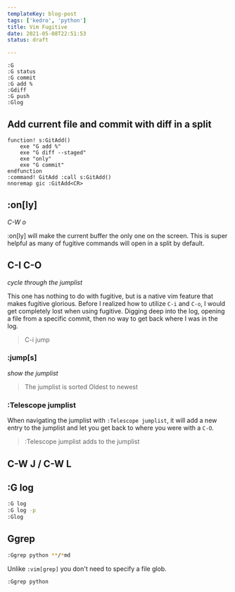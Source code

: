 ```yaml
---
templateKey: blog-post
tags: ['kedro', 'python']
title: Vim Fugitive
date: 2021-05-08T22:51:53
status: draft

---
```



``` vim
:G
:G status
:G commit
:G add %
:Gdiff
:G push
:Glog
```


## Add current file and commit with diff in a split

``` vim
function! s:GitAdd()
    exe "G add %"
    exe "G diff --staged"
    exe "only"
    exe "G commit"
endfunction
:command! GitAdd :call s:GitAdd()
nnoremap gic :GitAdd<CR>
```

## :on[ly]

_C-W o_

:on[ly] will make the current buffer the only one on the screen.  This is super helpful as many of fugitive commands will open in a split by default.


## C-I C-O

_cycle through the jumplist_

This one has nothing to do with fugitive, but is a native vim feature that
makes fugitive glorious.  Before I realized how to utilize `C-i` and `C-o`, I
would get completely lost when using fugitive.  Digging deep into the log,
opening a file from a specific commit, then no way to get back where I was in
the log.


> C-i jump

### :jump[s]

_show the jumplist_

> The jumplist is sorted Oldest to newest


### :Telescope jumplist

When navigating the jumplist with `:Telescope jumplist`, it will add a new entry
to the jumplist and let you get back to where you were with a `C-O`.

> :Telescope jumplist adds to the jumplist


## C-W J / C-W L

## :G log

``` bash
:G log
:G log -p
:Glog
```

## Ggrep

``` bash
:Ggrep python **/*md
```

Unlike `:vim[grep]` you don't need to specify a file glob.
``` bash
:Ggrep python
```

